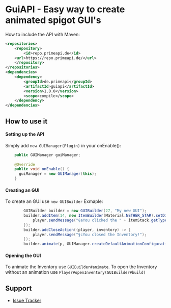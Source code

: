 [issues]: https://github.com/PrimeAPI/animated-guiapi/issues
# GuiAPI - Easy way to create animated spigot GUI's

How to include the API with Maven: 
```xml
<repositories>
	<repository>
		<id>repo.primeapi.de</id>
    <url>https://repo.primeapi.de/</url>
	</repository>
</repositories>
<dependencies>
    <dependency>
        <groupId>de.primeapi</groupId>
        <artifactId>guiapi</artifactId>
        <version>1.0.0</version>
        <scope>compile</scope>
    </dependency>
</dependencies>
```

## How to use it

#### Setting up the API
Simply add ```new GUIManager(Plugin)``` in your onEnable():
```java
    public GUIManager guiManager;
  
    @Override
    public void onEnable() {
      guiManager = new GUIManager(this);
    }
```

#### Creating an GUI
To create an GUI use ```new GUIBuilder```
Exmaple:
```java
        GUIBuilder builder = new GUIBuilder(27, "My new GUI");
        builder.addItem(14, new ItemBuilder(Material.NETHER_STAR).setDisplayName("§eClick me!").build(), (player, itemStack) -> {
            player.sendMessage("§aYou clicked the " + itemStack.getType() + "!");
        });
        builder.addCloseAction((player, inventory) -> {
            player.sendMessage("§cYou closed the Inventory!");
        });
        builder.animate(p, GUIManager.createDefaultAnimationConfiguration());
```

#### Opening the GUI
To animate the Inventory use ```GUIBuilder#animate```.
To open the Inventory without an animation use ```Player#openInventory(GUIBuilder#build)```

## Support
- [Issue Tracker][issues]
